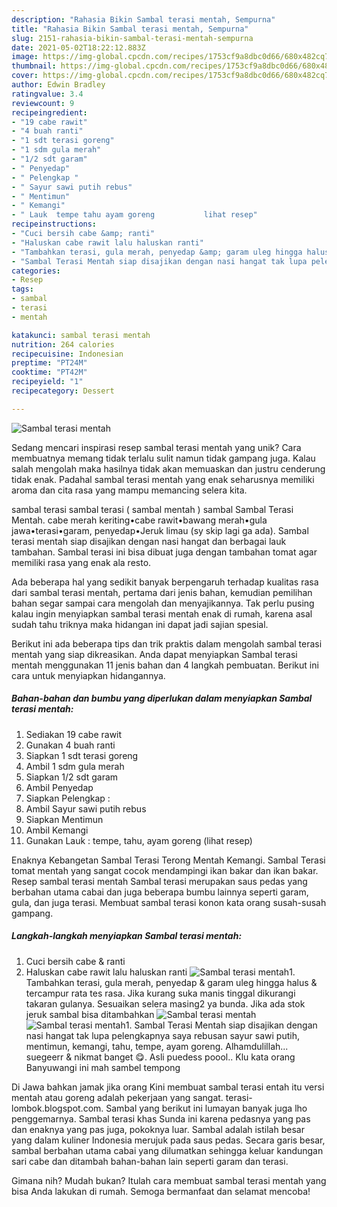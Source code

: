 ```yaml
---
description: "Rahasia Bikin Sambal terasi mentah, Sempurna"
title: "Rahasia Bikin Sambal terasi mentah, Sempurna"
slug: 2151-rahasia-bikin-sambal-terasi-mentah-sempurna
date: 2021-05-02T18:22:12.883Z
image: https://img-global.cpcdn.com/recipes/1753cf9a8dbc0d66/680x482cq70/sambal-terasi-mentah-foto-resep-utama.jpg
thumbnail: https://img-global.cpcdn.com/recipes/1753cf9a8dbc0d66/680x482cq70/sambal-terasi-mentah-foto-resep-utama.jpg
cover: https://img-global.cpcdn.com/recipes/1753cf9a8dbc0d66/680x482cq70/sambal-terasi-mentah-foto-resep-utama.jpg
author: Edwin Bradley
ratingvalue: 3.4
reviewcount: 9
recipeingredient:
- "19 cabe rawit"
- "4 buah ranti"
- "1 sdt terasi goreng"
- "1 sdm gula merah"
- "1/2 sdt garam"
- " Penyedap"
- " Pelengkap "
- " Sayur sawi putih rebus"
- " Mentimun"
- " Kemangi"
- " Lauk  tempe tahu ayam goreng           lihat resep"
recipeinstructions:
- "Cuci bersih cabe &amp; ranti"
- "Haluskan cabe rawit lalu haluskan ranti"
- "Tambahkan terasi, gula merah, penyedap &amp; garam uleg hingga halus &amp; tercampur rata tes rasa. Jika kurang suka manis tinggal dikurangi takaran gulanya. Sesuaikan selera masing2 ya bunda. Jika ada stok jeruk sambal bisa ditambahkan"
- "Sambal Terasi Mentah siap disajikan dengan nasi hangat tak lupa pelengkapnya saya rebusan sayur sawi putih, mentimun, kemangi, tahu, tempe, ayam goreng. Alhamdulillah... suegeerr &amp; nikmat banget 😋. Asli puedess poool.. Klu kata orang Banyuwangi ini mah sambel tempong"
categories:
- Resep
tags:
- sambal
- terasi
- mentah

katakunci: sambal terasi mentah 
nutrition: 264 calories
recipecuisine: Indonesian
preptime: "PT24M"
cooktime: "PT42M"
recipeyield: "1"
recipecategory: Dessert

---
```



![Sambal terasi mentah](https://img-global.cpcdn.com/recipes/1753cf9a8dbc0d66/680x482cq70/sambal-terasi-mentah-foto-resep-utama.jpg)

Sedang mencari inspirasi resep sambal terasi mentah yang unik? Cara membuatnya memang tidak terlalu sulit namun tidak gampang juga. Kalau salah mengolah maka hasilnya tidak akan memuaskan dan justru cenderung tidak enak. Padahal sambal terasi mentah yang enak seharusnya memiliki aroma dan cita rasa yang mampu memancing selera kita.

sambal terasi sambal terasi ( sambal mentah ) sambal Sambal Terasi Mentah. cabe merah keriting•cabe rawit•bawang merah•gula jawa•terasi•garam, penyedap•Jeruk limau (sy skip lagi ga ada). Sambal terasi mentah siap disajikan dengan nasi hangat dan berbagai lauk tambahan. Sambal terasi ini bisa dibuat juga dengan tambahan tomat agar memiliki rasa yang enak ala resto.

Ada beberapa hal yang sedikit banyak berpengaruh terhadap kualitas rasa dari sambal terasi mentah, pertama dari jenis bahan, kemudian pemilihan bahan segar sampai cara mengolah dan menyajikannya. Tak perlu pusing kalau ingin menyiapkan sambal terasi mentah enak di rumah, karena asal sudah tahu triknya maka hidangan ini dapat jadi sajian spesial.


Berikut ini ada beberapa tips dan trik praktis dalam mengolah sambal terasi mentah yang siap dikreasikan. Anda dapat menyiapkan Sambal terasi mentah menggunakan 11 jenis bahan dan 4 langkah pembuatan. Berikut ini cara untuk menyiapkan hidangannya.

<!--inarticleads1-->

##### Bahan-bahan dan bumbu yang diperlukan dalam menyiapkan Sambal terasi mentah:

1. Sediakan 19 cabe rawit
1. Gunakan 4 buah ranti
1. Siapkan 1 sdt terasi goreng
1. Ambil 1 sdm gula merah
1. Siapkan 1/2 sdt garam
1. Ambil  Penyedap
1. Siapkan  Pelengkap :
1. Ambil  Sayur sawi putih rebus
1. Siapkan  Mentimun
1. Ambil  Kemangi
1. Gunakan  Lauk : tempe, tahu, ayam goreng           (lihat resep)


Enaknya Kebangetan Sambal Terasi Terong Mentah Kemangi. Sambal Terasi tomat mentah yang sangat cocok mendampingi ikan bakar dan ikan bakar. Resep sambal terasi mentah Sambal terasi merupakan saus pedas yang berbahan utama cabai dan juga beberapa bumbu lainnya seperti garam, gula, dan juga terasi. Membuat sambal terasi konon kata orang susah-susah gampang. 

<!--inarticleads2-->

##### Langkah-langkah menyiapkan Sambal terasi mentah:

1. Cuci bersih cabe &amp; ranti
1. Haluskan cabe rawit lalu haluskan ranti
<img src="//assets-global.cpcdn.com/assets/icons/button_play-2c75c40dde080a61004c1f40b05d8f140eaff45d7e9e6481dc71c63d2e7c4909.png" alt="Sambal terasi mentah">1. Tambahkan terasi, gula merah, penyedap &amp; garam uleg hingga halus &amp; tercampur rata tes rasa. Jika kurang suka manis tinggal dikurangi takaran gulanya. Sesuaikan selera masing2 ya bunda. Jika ada stok jeruk sambal bisa ditambahkan
<img src="//assets-global.cpcdn.com/assets/icons/button_play-2c75c40dde080a61004c1f40b05d8f140eaff45d7e9e6481dc71c63d2e7c4909.png" alt="Sambal terasi mentah"><img src="//assets-global.cpcdn.com/assets/icons/button_play-2c75c40dde080a61004c1f40b05d8f140eaff45d7e9e6481dc71c63d2e7c4909.png" alt="Sambal terasi mentah">1. Sambal Terasi Mentah siap disajikan dengan nasi hangat tak lupa pelengkapnya saya rebusan sayur sawi putih, mentimun, kemangi, tahu, tempe, ayam goreng. Alhamdulillah... suegeerr &amp; nikmat banget 😋. Asli puedess poool.. Klu kata orang Banyuwangi ini mah sambel tempong


Di Jawa bahkan jamak jika orang Kini membuat sambal terasi entah itu versi mentah atau goreng adalah pekerjaan yang sangat. terasi-lombok.blogspot.com. Sambal yang berikut ini lumayan banyak juga lho penggemarnya. Sambal terasi khas Sunda ini karena pedasnya yang pas dan enaknya yang pas juga, pokoknya luar. Sambal adalah istilah besar yang dalam kuliner Indonesia merujuk pada saus pedas. Secara garis besar, sambal berbahan utama cabai yang dilumatkan sehingga keluar kandungan sari cabe dan ditambah bahan-bahan lain seperti garam dan terasi. 

Gimana nih? Mudah bukan? Itulah cara membuat sambal terasi mentah yang bisa Anda lakukan di rumah. Semoga bermanfaat dan selamat mencoba!
